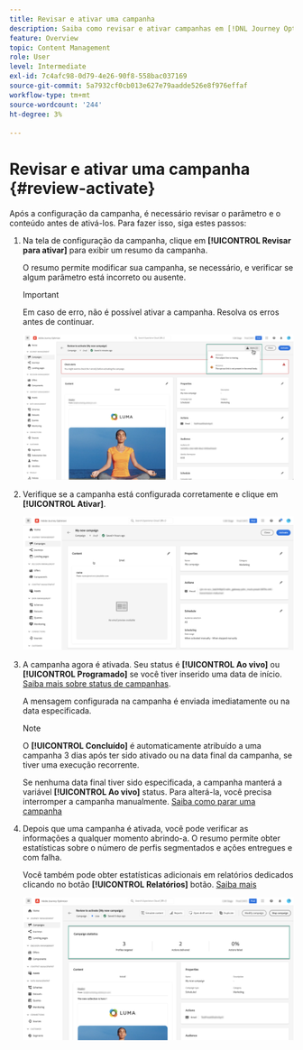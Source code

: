 ```yaml
---
title: Revisar e ativar uma campanha
description: Saiba como revisar e ativar campanhas em [!DNL Journey Optimizer]
feature: Overview
topic: Content Management
role: User
level: Intermediate
exl-id: 7c4afc98-0d79-4e26-90f8-558bac037169
source-git-commit: 5a7932cf0cb013e627e79aadde526e8f976effaf
workflow-type: tm+mt
source-wordcount: '244'
ht-degree: 3%

---
```


# Revisar e ativar uma campanha {#review-activate}

Após a configuração da campanha, é necessário revisar o parâmetro e o conteúdo antes de ativá-los. Para fazer isso, siga estes passos:

1. Na tela de configuração da campanha, clique em **[!UICONTROL Revisar para ativar]** para exibir um resumo da campanha.

   O resumo permite modificar sua campanha, se necessário, e verificar se algum parâmetro está incorreto ou ausente.

   >[!IMPORTANT]
   >
   >Em caso de erro, não é possível ativar a campanha. Resolva os erros antes de continuar.

   ![](assets/create-campaign-alerts.png)

1. Verifique se a campanha está configurada corretamente e clique em **[!UICONTROL Ativar]**.

   ![](assets/create-campaign-review.png)

1. A campanha agora é ativada. Seu status é **[!UICONTROL Ao vivo]** ou **[!UICONTROL Programado]** se você tiver inserido uma data de início. [Saiba mais sobre status de campanhas](get-started-with-campaigns.md#statuses).

   A mensagem configurada na campanha é enviada imediatamente ou na data especificada.

   >[!NOTE]
   >
   >O **[!UICONTROL Concluído]** é automaticamente atribuído a uma campanha 3 dias após ter sido ativado ou na data final da campanha, se tiver uma execução recorrente.
   >
   >Se nenhuma data final tiver sido especificada, a campanha manterá a variável **[!UICONTROL Ao vivo]** status. Para alterá-la, você precisa interromper a campanha manualmente. [Saiba como parar uma campanha](modify-stop-campaign.md)

1. Depois que uma campanha é ativada, você pode verificar as informações a qualquer momento abrindo-a. O resumo permite obter estatísticas sobre o número de perfis segmentados e ações entregues e com falha.

   Você também pode obter estatísticas adicionais em relatórios dedicados clicando no botão **[!UICONTROL Relatórios]** botão. [Saiba mais](../reports/campaign-global-report.md)

   ![](assets/create-campaign-summary.png)
